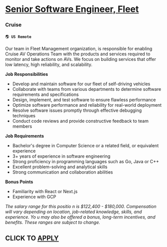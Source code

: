 # [Senior Software Engineer, Fleet](https://www.remotewlb.com/apply/senior-software-engineer-fleet)  
### Cruise  
#### `🌎 US Remote`  

Our team in Fleet Management organization, is responsible for enabling Cruise AV Operations Team with the products and services required to monitor and take actions on AVs. We focus on building services that offer low latency, high reliability, and scalability.

**Job Responsibilities**

  * Develop and maintain software for our fleet of self-driving vehicles
  * Collaborate with teams from various departments to determine software requirements and specifications
  * Design, implement, and test software to ensure flawless performance
  * Optimize software performance and reliability for real-world deployment
  * Resolve software issues promptly through effective debugging techniques
  * Conduct code reviews and provide constructive feedback to team members

  
**Job Requirements**

  * Bachelor's degree in Computer Science or a related field, or equivalent experience
  * 3+ years of experience in software engineering
  * Strong proficiency in programming languages such as Go, Java or C++
  * Excellent problem-solving and analytical skills
  * Strong communication and collaboration abilities

  
**Bonus Points**

  * Familiarity with React or Next.js
  * Experience with GCP

_The salary range for this positio_ _n is $122,400 - $180,000. Compensation will vary depending on location, job-related knowledge, skills, and experience. Yo_ _u may also be offered a bonus, long-term incentives, and benefits. These ranges are subject to change._

  
## CLICK TO [APPLY](https://www.remotewlb.com/apply/senior-software-engineer-fleet)

